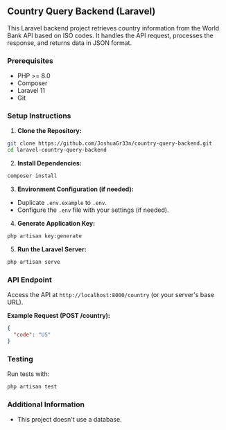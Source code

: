 ## Country Query Backend (Laravel)

This Laravel backend project retrieves country information from the World Bank API based on ISO codes. It handles the API request, processes the response, and returns data in JSON format.

### Prerequisites

* PHP >= 8.0
* Composer
* Laravel 11
* Git

### Setup Instructions

1. **Clone the Repository:**

```bash
git clone https://github.com/JoshuaGr33n/country-query-backend.git
cd laravel-country-query-backend
```

2. **Install Dependencies:**

```bash
composer install
```

3. **Environment Configuration (if needed):**

* Duplicate `.env.example` to `.env`.
* Configure the `.env` file with your settings (if needed).

4. **Generate Application Key:**

```bash
php artisan key:generate
```

5. **Run the Laravel Server:**

```bash
php artisan serve
```

### API Endpoint

Access the API at `http://localhost:8000/country` (or your server's base URL).

**Example Request (POST /country):**

```json
{
  "code": "US"
}
```

### Testing

Run tests with:

```bash
php artisan test
```

### Additional Information

* This project doesn't use a database.

